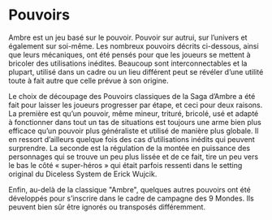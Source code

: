 

# Pouvoirs

Ambre est un jeu basé sur le pouvoir. Pouvoir sur autrui, sur l’univers et également sur soi-même. Les nombreux pouvoirs décrits ci-dessous, ainsi que leurs mécaniques, ont été pensés pour que les joueurs se mettent à bricoler des utilisations inédites. Beaucoup sont interconnectables et la plupart, utilisé dans un cadre ou un lieu différent peut se révéler d’une utilité toute à fait autre que celle prévue à son origine. 

Le choix de découpage des Pouvoirs classiques de la Saga d’Ambre a été fait pour laisser les joueurs progresser par étape, et ceci pour deux raisons. La première est qu’un pouvoir, même mineur, trituré, bricolé, usé et adapté à fonctionner dans tout un tas de situations est toujours une arme bien plus efficace qu’un pouvoir plus généraliste et utilisé de manière plus globale. Il en ressort d’ailleurs quelque fois des cas d’utilisations inédits qui peuvent surprendre. La seconde est la régulation de la montée en puissance des personnages qui se trouve un peu plus lissée et de ce fait, tire un peu vers le bas le côté « super-héros » qui était parfois ressenti dans le setting original du Diceless System de Erick Wujcik. 

Enfin, au-delà de la classique "Ambre", quelques autres pouvoirs ont été développés pour s’inscrire dans le cadre de campagne des 9 Mondes. Ils peuvent bien sûr être ignorés ou transposés différemment.
